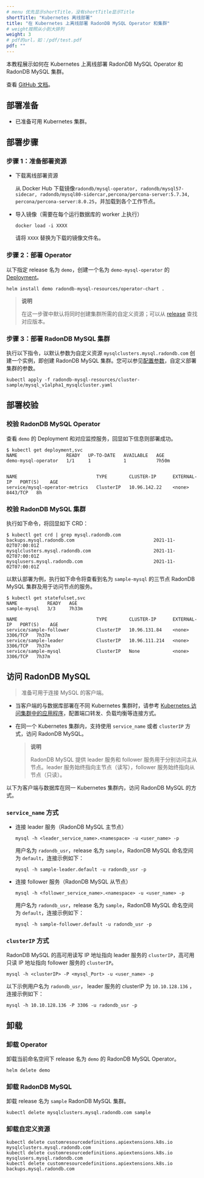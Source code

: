 ```yaml
---
# menu 优先显示shortTitle，没有shortTitle显示Title
shortTitle: "Kubernetes 离线部署"
title: "在 Kubernetes 上离线部署 RadonDB MySQL Operator 和集群"
# weight按照从小到大排列
weight: 3
# pdf的url，如：/pdf/test.pdf
pdf: ""
---
```


本教程展示如何在 Kubernetes 上离线部署 RadonDB MySQL Operator 和 RadonDB MySQL 集群。

查看 [GitHub 文档](https://github.com/radondb/radondb-mysql-kubernetes/blob/main/docs/zh-cn/deploy_radondb-mysql_operator_on_k8s_offline.md)。

## 部署准备

- 已准备可用 Kubernetes 集群。

## 部署步骤

### 步骤 1：准备部署资源

* 下载离线部署资源

  从 Docker Hub 下载镜像`radondb/mysql-operator, radondb/mysql57-sidecar, radondb/mysql80-sidercar,percona/percona-server:5.7.34, percona/percona-server:8.0.25`，并加载到各个工作节点。


* 导入镜像（需要在每个运行数据库的 worker 上执行）

  ```docker
  docker load -i XXXX
  ```
  请将 `XXXX` 替换为下载的镜像文件名。

### 步骤 2：部署 Operator

以下指定 release 名为 `demo`，创建一个名为 `demo-mysql-operator` 的 [Deployment](https://kubernetes.io/zh/docs/concepts/workloads/controllers/deployment/)。

```shell
helm install demo radondb-mysql-resources/operator-chart .
```

> **说明**
> 
> 在这一步骤中默认将同时创建集群所需的自定义资源；可以从 [release](https://github.com/radondb/radondb-mysql-kubernetes/releases) 查找对应版本。

### 步骤 3：部署 RadonDB MySQL 集群

执行以下指令，以默认参数为自定义资源 `mysqlclusters.mysql.radondb.com` 创建一个实例，即创建 RadonDB MySQL 集群。您可以参见[配置参数](../configure_parameters.md)，自定义部署集群的参数。

```shell
kubectl apply -f radondb-mysql-resources/cluster-sample/mysql_v1alpha1_mysqlcluster.yaml
```

## 部署校验

### 校验 RadonDB MySQL Operator

查看 `demo` 的 Deployment 和对应监控服务，回显如下信息则部署成功。

```shell
$ kubectl get deployment,svc
NAME                  READY   UP-TO-DATE   AVAILABLE   AGE
demo-mysql-operator   1/1     1            1           7h50m


NAME                             TYPE        CLUSTER-IP      EXTERNAL-IP   PORT(S)    AGE
service/mysql-operator-metrics   ClusterIP   10.96.142.22    <none>        8443/TCP   8h
```

### 校验 RadonDB MySQL 集群

执行如下命令，将回显如下 CRD：

```shell
$ kubectl get crd | grep mysql.radondb.com
backups.mysql.radondb.com                             2021-11-02T07:00:01Z
mysqlclusters.mysql.radondb.com                       2021-11-02T07:00:01Z
mysqlusers.mysql.radondb.com                          2021-11-02T07:00:01Z
```

以默认部署为例，执行如下命令将查看到名为 `sample-mysql` 的三节点 RadonDB MySQL 集群及用于访问节点的服务。

```shell
$ kubectl get statefulset,svc
NAME           READY   AGE
sample-mysql   3/3     7h33m

NAME                             TYPE        CLUSTER-IP      EXTERNAL-IP   PORT(S)    AGE
service/sample-follower          ClusterIP   10.96.131.84    <none>        3306/TCP   7h37m
service/sample-leader            ClusterIP   10.96.111.214   <none>        3306/TCP   7h37m
service/sample-mysql             ClusterIP   None            <none>        3306/TCP   7h37m
```

## 访问 RadonDB MySQL

> 准备可用于连接 MySQL 的客户端。

- 当客户端的与数据库部署在不同 Kubernetes 集群时，请参考 [Kubernetes 访问集群中的应用程序](https://kubernetes.io/zh/docs/tasks/access-application-cluster/)，配置端口转发、负载均衡等连接方式。
  
- 在同一个 Kubernetes 集群内，支持使用 `service_name` 或者 `clusterIP` 方式，访问 RadonDB MySQL。
  
  > **说明**
  > 
  > RadonDB MySQL 提供 leader 服务和 follower 服务用于分别访问主从节点。leader 服务始终指向主节点（读写），follower 服务始终指向从节点（只读）。
  

以下为客户端与数据库在同一 Kubernetes 集群内，访问 RadonDB MySQL 的方式。

### `service_name` 方式

- 连接 leader 服务（RadonDB MySQL 主节点）
  
  ```shell
  mysql -h <leader_service_name>.<namespace> -u <user_name> -p
  ```
  
  用户名为 `radondb_usr`，release 名为 `sample`，RadonDB MySQL 命名空间为 `default`，连接示例如下：
  
  ```shell
  mysql -h sample-leader.default -u radondb_usr -p
  ```
  
- 连接 follower 服务（RadonDB MySQL 从节点）
  
  ```shell
  mysql -h <follower_service_name>.<namespace> -u <user_name> -p
  ```
  
  用户名为 `radondb_usr`，release 名为 `sample`，RadonDB MySQL 命名空间为 `default`，连接示例如下：
  
  ```shell
  mysql -h sample-follower.default -u radondb_usr -p  
  ```
  

### `clusterIP` 方式

RadonDB MySQL 的高可用读写 IP 地址指向 leader 服务的 `clusterIP`，高可用只读 IP 地址指向 follower 服务的 `clusterIP`。

```shell
mysql -h <clusterIP> -P <mysql_Port> -u <user_name> -p
```

以下示例用户名为 `radondb_usr`， leader 服务的 clusterIP 为 `10.10.128.136` ，连接示例如下：

```shell
mysql -h 10.10.128.136 -P 3306 -u radondb_usr -p
```

## 卸载

### 卸载 Operator

卸载当前命名空间下 release 名为 `demo` 的 RadonDB MySQL Operator。

```shell
helm delete demo
```

### 卸载 RadonDB MySQL

卸载 release 名为 `sample` RadonDB MySQL 集群。

```shell
kubectl delete mysqlclusters.mysql.radondb.com sample
```

### 卸载自定义资源

```shell
kubectl delete customresourcedefinitions.apiextensions.k8s.io mysqlclusters.mysql.radondb.com
kubectl delete customresourcedefinitions.apiextensions.k8s.io mysqlusers.mysql.radondb.com
kubectl delete customresourcedefinitions.apiextensions.k8s.io backups.mysql.radondb.com
```